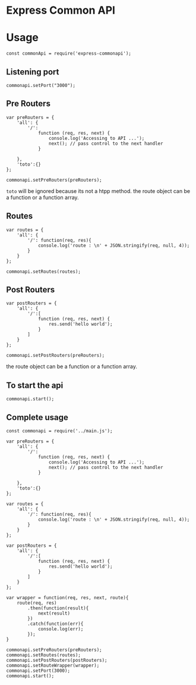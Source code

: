 # Express Common API

# Usage

```
const commonApi = require('express-commonapi');
```

## Listening port

```
commonapi.setPort("3000");
```

## Pre Routers
```
var preRouters = {
    'all': {
        '/':
            function (req, res, next) {
                console.log('Accessing to API ...');
                next(); // pass control to the next handler
            }

    },
    'toto':{}
};

commonapi.setPreRouters(preRouters);
```
`toto` will be ignored because its not a htpp method.
the route object can be a function or a function array.

## Routes
```
var routes = {
    'all': {
        '/': function(req, res){
            console.log('route : \n' + JSON.stringify(req, null, 4));
        }
    }
};

commonapi.setRoutes(routes);
```

## Post Routers
```
var postRouters = {
    'all': {
        '/':[
            function (req, res, next) {
                res.send('hello world');
            }
        ]
    }
};

commonapi.setPostRouters(preRouters);
```
the route object can be a function or a function array.

## To start the api
```
commonapi.start();
```


## Complete usage

```
const commonapi = require('../main.js');

var preRouters = {
    'all': {
        '/':
            function (req, res, next) {
                console.log('Accessing to API ...');
                next(); // pass control to the next handler
            }

    },
    'toto':{}
};

var routes = {
    'all': {
        '/': function(req, res){
            console.log('route : \n' + JSON.stringify(req, null, 4));
        }
    }
};

var postRouters = {
    'all': {
        '/':[
            function (req, res, next) {
                res.send('hello world');
            }
        ]
    }
};

var wrapper = function(req, res, next, route){
    route(req, res)
        .then(function(result){
            next(result)
        })
        .catch(function(err){
            console.log(err);
        });
}

commonapi.setPreRouters(preRouters);
commonapi.setRoutes(routes);
commonapi.setPostRouters(postRouters);
commonapi.setRouteWrapper(wrapper);
commonapi.setPort(3000);
commonapi.start();
```
